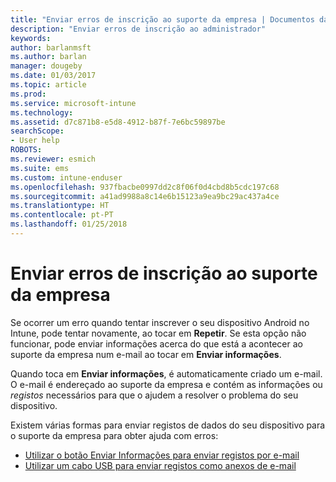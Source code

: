 ```yaml
---
title: "Enviar erros de inscrição ao suporte da empresa | Documentos da Microsoft"
description: "Enviar erros de inscrição ao administrador"
keywords: 
author: barlanmsft
ms.author: barlan
manager: dougeby
ms.date: 01/03/2017
ms.topic: article
ms.prod: 
ms.service: microsoft-intune
ms.technology: 
ms.assetid: d7c871b8-e5d8-4912-b87f-7e6bc59897be
searchScope:
- User help
ROBOTS: 
ms.reviewer: esmich
ms.suite: ems
ms.custom: intune-enduser
ms.openlocfilehash: 937fbacbe0997dd2c8f06f0d4cbd8b5cdc197c68
ms.sourcegitcommit: a41ad9988a8c14e6b15123a9ea9bc29ac437a4ce
ms.translationtype: HT
ms.contentlocale: pt-PT
ms.lasthandoff: 01/25/2018
---
```

# <a name="send-enrollment-errors-to-your-company-support"></a>Enviar erros de inscrição ao suporte da empresa

Se ocorrer um erro quando tentar inscrever o seu dispositivo Android no Intune, pode tentar novamente, ao tocar em **Repetir**. Se esta opção não funcionar, pode enviar informações acerca do que está a acontecer ao suporte da empresa num e-mail ao tocar em **Enviar informações**.

Quando toca em **Enviar informações**, é automaticamente criado um e-mail. O e-mail é endereçado ao suporte da empresa e contém as informações ou _registos_ necessários para que o ajudem a resolver o problema do seu dispositivo.

Existem várias formas para enviar registos de dados do seu dispositivo para o suporte da empresa para obter ajuda com erros:

- [Utilizar o botão Enviar Informações para enviar registos por e-mail](send-logs-to-your-it-admin-by-email-android.md)
- [Utilizar um cabo USB para enviar registos como anexos de e-mail](send-logs-to-your-it-admin-using-cable-android.md)
